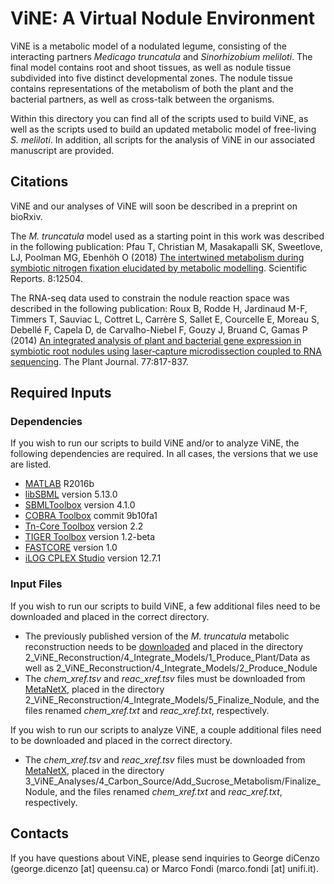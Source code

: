 # ViNE: A Virtual Nodule Environment

ViNE is a metabolic model of a nodulated legume, consisting of the interacting partners *Medicago truncatula* and *Sinorhizobium meliloti*. The final model contains root and shoot tissues, as well as nodule tissue subdivided into five distinct developmental zones. The nodule tissue contains representations of the metabolism of both the plant and the bacterial partners, as well as cross-talk between the organisms.

Within this directory you can find all of the scripts used to build ViNE, as well as the scripts used to build an updated metabolic model of free-living *S. meliloti*. In addition, all scripts for the analysis of ViNE in our associated manuscript are provided.

## Citations

ViNE and our analyses of ViNE will soon be described in a preprint on bioRxiv.

The  *M. truncatula* model used as a starting point in this work was described in the following publication:
Pfau T, Christian M, Masakapalli SK, Sweetlove, LJ, Poolman MG, Ebenhöh O (2018) [The intertwined metabolism during symbiotic nitrogen fixation elucidated by metabolic modelling](https://www.nature.com/articles/s41598-018-30884-x). Scientific Reports. 8:12504.

The RNA-seq data used to constrain the nodule reaction space was described in the following publication:
Roux B, Rodde H, Jardinaud M-F, Timmers T, Sauviac L, Cottret L, Carrère S, Sallet E, Courcelle E, Moreau S, Debellé F, Capela D, de Carvalho-Niebel F, Gouzy J, Bruand C, Gamas P (2014) [An integrated analysis of plant and bacterial gene expression in symbiotic root nodules using laser‐capture microdissection coupled to RNA sequencing](https://onlinelibrary.wiley.com/doi/full/10.1111/tpj.12442). The Plant Journal. 77:817-837.

## Required Inputs

### Dependencies

If you wish to run our scripts to build ViNE and/or to analyze ViNE, the following dependencies are required. In all cases, the versions that we use are listed.
* [MATLAB](https://www.mathworks.com/products/matlab.html) R2016b
* [libSBML](https://www.sourceforge.net/projects/sbml/files/libsbml) version 5.13.0
* [SBMLToolbox](https://www.sourceforge.net/projects/sbml/files/SBMLToolbox) version 4.1.0
* [COBRA Toolbox](https://opencobra.github.io/cobratoolbox/stable/) commit 9b10fa1
* [Tn-Core Toolbox](https://www.github.com/diCenzo-GC/Tn-Core) version 2.2
* [TIGER Toolbox](https://csbl.bitbucket.io/tiger/download.html) version 1.2-beta
* [FASTCORE](https://www.uni.lu/forschung/fstc/life_sciences_research_unit/research_areas/systems_biology/software/fastcore) version 1.0
* [iLOG CPLEX Studio](https://www.ibm.com/products/ilog-cplex-optimization-studio) version 12.7.1

### Input Files

If you wish to run our scripts to build ViNE, a few additional files need to be downloaded and placed in the correct directory.
* The previously published version of the *M. truncatula* metabolic reconstruction needs to be [downloaded](https://github.com/sysbiolux/MedicagoScripts/blob/master/Matlab/Data/MedicagoTruncatula.xml) and placed in the directory 2_ViNE_Reconstruction/4_Integrate_Models/1_Produce_Plant/Data as well as 2_ViNE_Reconstruction/4_Integrate_Models/2_Produce_Nodule
* The *chem_xref.tsv* and *reac_xref.tsv* files must be downloaded from [MetaNetX](https://www.metanetx.org/mnxdoc/mnxref.html), placed in the directory 2_ViNE_Reconstruction/4_Integrate_Models/5_Finalize_Nodule, and the files renamed *chem_xref.txt* and *reac_xref.txt*, respectively.

If you wish to run our scripts to analyze ViNE, a couple additional files need to be downloaded and placed in the correct directory.
* The *chem_xref.tsv* and *reac_xref.tsv* files must be downloaded from [MetaNetX](https://www.metanetx.org/mnxdoc/mnxref.html), placed in the directory 3_ViNE_Analyses/4_Carbon_Source/Add_Sucrose_Metabolism/Finalize_Nodule, and the files renamed *chem_xref.txt* and *reac_xref.txt*, respectively.

## Contacts

If you have questions about ViNE, please send inquiries to George diCenzo (george.dicenzo [at] queensu.ca) or Marco Fondi (marco.fondi [at] unifi.it).
